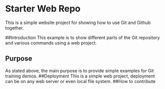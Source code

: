 # Starter Web Repo

This is a simple website project for showing how to use Git and Github together.

##Introduction
This example is to show different parts of the Git repository and various commands using a web project.
## Purpose
As stated above, the main purpose is to provide simple examples for Git training demos.
##Deployment
This is a simple web project, deployment can be on any web server or even local file system.
##How to contribute

